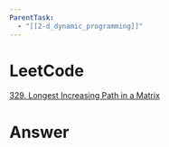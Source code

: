 ```yaml
---
ParentTask:
  - "[[2-d_dynamic_programming]]"
---
```


# LeetCode
[329. Longest Increasing Path in a Matrix](https://leetcode.com/problems/longest-increasing-path-in-a-matrix/)

# Answer
```Cpp 